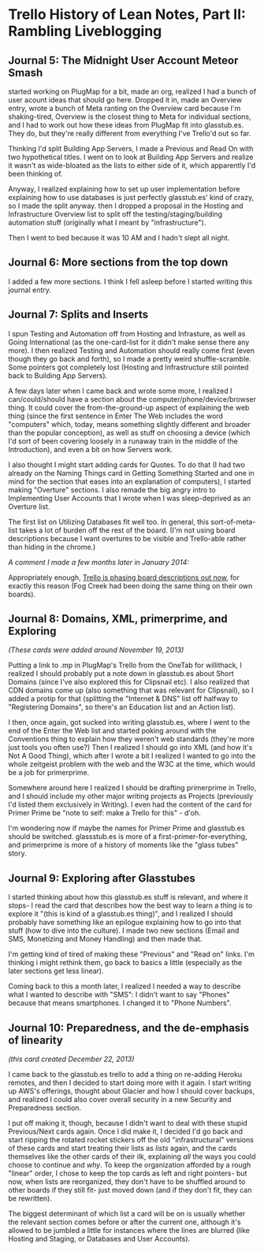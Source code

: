 # Trello History of Lean Notes, Part II: Rambling Liveblogging

## Journal 5: The Midnight User Account Meteor Smash

started working on PlugMap for a bit, made an org, realized I had a bunch of user acount ideas that should go here. Dropped it in, made an Overview entry, wrote a bunch of Meta ranting on the Overview card because I'm shaking-tired, Overview is the closest thing to Meta for individual sections, and I had to work out how these ideas from PlugMap fit into glasstub.es. They do, but they're really different from everything I've Trello'd out so far.

Thinking I'd split Building App Servers, I made a Previous and Read On with two hypothetical titles. I went on to look at Building App Servers and realize it wasn't as wide-bloated as the lists to either side of it, which apparently I'd been thinking of.

Anyway, I realized explaining how to set up user implementation before explaining how to use databases is just perfectly glasstub.es' kind of crazy, so I made the split anyway. then I dropped a proposal in the Hosting and Infrastructure Overview list to split off the testing/staging/building automation stuff (originally what I meant by "infrastructure").

Then I went to bed because it was 10 AM and I hadn't slept all night.

## Journal 6: More sections from the top down

I added a few more sections. I think I fell asleep before I started writing this journal entry.

## Journal 7: Splits and Inserts

I spun Testing and Automation off from Hosting and Infrasture, as well as Going International (as the one-card-list for it didn't make sense there any more). I then realized Testing and Automation should really come first (even though they go back and forth), so I made a pretty weird shuffle-scramble. Some pointers got completely lost (Hosting and Infrastructure still pointed back to Building App Servers).

A few days later when I came back and wrote some more, I realized I can/could/should have a section about the computer/phone/device/browser thing. It could cover the from-the-ground-up aspect of explaining the web thing (since the first sentence in Enter The Web includes the word "computers" which, today, means something slightly different and broader than the popular conception), as well as stuff on choosing a device (which I'd sort of been covering loosely in a runaway train in the middle of the Introduction), and even a bit on how Servers work.

I also thought I might start adding cards for Quotes. To do that (I had two already on the Naming Things card in Getting Something Started and one in mind for the section that eases into an explanation of computers), I started making "Overture" sections. I also remade the big angry intro to Implementing User Accounts that I wrote when I was sleep-deprived as an Overture list.

The first list on Utilizing Databases fit well too. In general, this sort-of-meta-list takes a lot of burden off the rest of the board. (I'm not using board descriptions because I want overtures to be visible and Trello-able rather than hiding in the chrome.)

*A comment I made a few months later in January 2014:*

Appropriately enough, [Trello is phasing board descriptions out now](http://webapps.stackexchange.com/questions/54515/trello-board-is-missing-description-button), for exactly this reason (Fog Creek had been doing the same thing on their own boards).

## Journal 8: Domains, XML, primerprime, and Exploring

*(These cards were added around November 19, 2013)*

Putting a link to .mp in PlugMap's Trello from the OneTab for willithack, I realized I should probably put a note down in glasstub.es about Short Domains (since I've also explored this for Clipsnail etc). I also realized that CDN domains come up (also something that was relevant for Clipsnail), so I added a protip for that (splitting the "Internet & DNS" list off halfway to "Registering Domains", so there's an Education list and an Action list).

I then, once again, got sucked into writing glasstub.es, where I went to the end of the Enter the Web list and started poking around with the Conventions thing to explain how they weren't web standards (they're more just tools you often use?) Then I realized I should go into XML (and how it's Not A Good Thing), which after I wrote a bit I realized I wanted to go into the whole zeitgeist problem with the web and the W3C at the time, which would be a job for primerprime.

Somewhere around here I realized I should be drafting primerprime in Trello, and I should include my other major writing projects as Projects (previously I'd listed them exclusively in Writing). I even had the content of the card for Primer Prime be "note to self: make a Trello for this" - d'oh.

I'm wondering now if maybe the names for Primer Prime and glasstub.es should be switched. glassstub.es is more of a first-primer-for-everything, and primerprime is more of a history of moments like the "glass tubes" story.

## Journal 9: Exploring after Glasstubes

I started thinking about how this glasstub.es stuff is relevant, and where it stops- I read the card that describes how the best way to learn a thing is to explore it "(this is kind of a glasstub.es thing)", and I realized I should probably have something like an epilogue explaining how to go into that stuff (how to dive into the culture). I made two new sections (Email and SMS, Monetizing and Money Handling) and then made that.

I'm getting kind of tired of making these "Previous" and "Read on" links. I'm thinking i might rethink them, go back to basics a little (especially as the later sections get less linear).

Coming back to this a month later, I realized I needed a way to describe what I wanted to describe with "SMS": I didn't want to say "Phones" because that means smartphones. I changed it to "Phone Numbers".

## Journal 10: Preparedness, and the de-emphasis of linearity

*(this card created December 22, 2013)*

I came back to the glasstub.es trello to add a thing on re-adding Heroku remotes, and then I decided to start doing more with it again. I start writing up AWS's offerings, thought about Glacier and how I should cover backups, and realized I could also cover overall security in a new Security and Preparedness section.

I put off making it, though, because I didn't want to deal with these stupid Previous/Next cards again. Once I did make it, I decided I'd go back and start ripping the rotated rocket stickers off the old "infrastructural" versions of these cards and start treating their lists as *lists* again, and the cards themselves like the other cards of their ilk, explaining *all* the ways you could choose to continue and *why*. To keep the organization afforded by a rough "linear" order, I chose to keep the top cards as left and right pointers- but now, when lists are reorganized, they don't have to be shuffled around to other boards if they still fit- just moved down (and if they don't fit, they can be rewritten).

The biggest determinant of which list a card will be on is usually whether the relevant section comes before or after the current one, although it's allowed to be jumbled a little for instances where the lines are blurred (like Hosting and Staging, or Databases and User Accounts).
